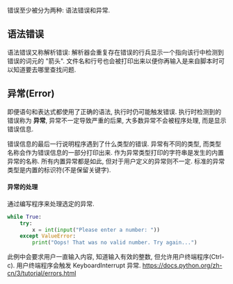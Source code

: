 错误至少被分为两种: 语法错误和异常.

## 语法错误
语法错误又称解析错误:
解析器会重复存在错误的行兵显示一个指向该行中检测到错误的词元的 "箭头".
文件名和行号也会被打印出来以便你再输入是来自脚本时可以知道要去哪里查找问题.

## 异常(Error)
即便语句和表达式都使用了正确的语法, 执行时仍可能触发错误.
执行时检测到的错误称为 **异常**, 异常不一定导致严重的后果, 大多数异常不会被程序处理, 而是显示错误信息.

错误信息的最后一行说明程序遇到了什么类型的错误.
异常有不同的类型, 而类型名称会作为错误信息的一部分打印出来.
作为异常类型打印的字符串是发生的内置异常的名称. 所有内置异常都是如此, 但对于用户定义的异常则不一定. 
标准的异常类型是内置的标识符(不是保留关键字).
#### 异常的处理
通过编写程序来处理选定的异常.
```python
while True:
	try:
		x = int(input("Please enter a number: "))
	except ValueError:
		print("Oops! That was no valid number. Try again...")
```
此例中会要求用户一直输入内容, 知道输入有效的整数, 但允许用户终端程序(Ctrl-c). 用户终端程序会触发 KeyboardInterrupt 异常.
https://docs.python.org/zh-cn/3/tutorial/errors.html


